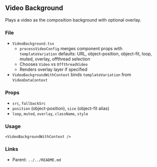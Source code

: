 ## Video Background

Plays a video as the composition background with optional overlay.

### File

- `VideoBackground.tsx`
  - `processVideoConfig` merges component props with `templateVariation` defaults: URL, object-position, object-fit, loop, muted, overlay, offthread selection
  - Chooses `Video` vs `OffthreadVideo`
  - Renders overlay layer if specified
- `VideoBackgroundWithContext` binds `templateVariation` from `VideoDataContext`

### Props

- `src`, `fallbackSrc`
- `position` (object-position), `size` (object-fit alias)
- `loop`, `muted`, `overlay`, `className`, `style`

### Usage

```tsx
<VideoBackgroundWithContext />
```

### Links

- Parent: `../../README.md`
